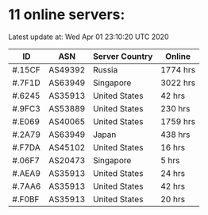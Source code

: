# 11 online servers:

Latest update at: Wed Apr 01 23:10:20 UTC 2020

| ID | ASN | Server Country | Online |
| -- | --- | -------------- | ------ |
| #.15CF | AS49392 | Russia | 1774 hrs |
| #.7F1D | AS63949 | Singapore | 3022 hrs |
| #.6245 | AS35913 | United States | 42 hrs |
| #.9FC3 | AS53889 | United States | 230 hrs |
| #.E069 | AS40065 | United States | 1759 hrs |
| #.2A79 | AS63949 | Japan | 438 hrs |
| #.F7DA | AS45102 | United States | 16 hrs |
| #.06F7 | AS20473 | Singapore | 5 hrs |
| #.AEA9 | AS35913 | United States | 24 hrs |
| #.7AA6 | AS35913 | United States | 42 hrs |
| #.F0BF | AS35913 | United States | 20 hrs |

